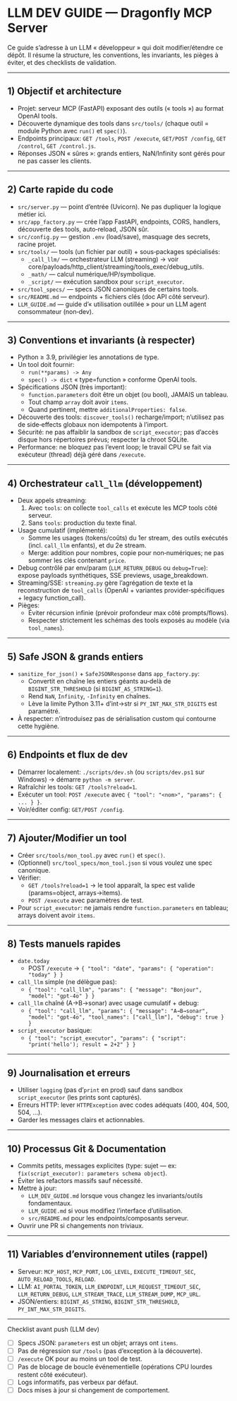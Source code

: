 # LLM DEV GUIDE — Dragonfly MCP Server

Ce guide s’adresse à un LLM « développeur » qui doit modifier/étendre ce dépôt. Il résume la structure, les conventions, les invariants, les pièges à éviter, et des checklists de validation.

---

## 1) Objectif et architecture
- Projet: serveur MCP (FastAPI) exposant des outils (« tools ») au format OpenAI tools.
- Découverte dynamique des tools dans `src/tools/` (chaque outil = module Python avec `run()` et `spec()`).
- Endpoints principaux: `GET /tools`, `POST /execute`, `GET/POST /config`, `GET /control`, `GET /control.js`.
- Réponses JSON « sûres »: grands entiers, NaN/Infinity sont gérés pour ne pas casser les clients.

---

## 2) Carte rapide du code
- `src/server.py` — point d’entrée (Uvicorn). Ne pas dupliquer la logique métier ici.
- `src/app_factory.py` — crée l’app FastAPI, endpoints, CORS, handlers, découverte des tools, auto‑reload, JSON sûr.
- `src/config.py` — gestion `.env` (load/save), masquage des secrets, racine projet.
- `src/tools/` — tools (un fichier par outil) + sous‑packages spécialisés:
  - `_call_llm/` — orchestrateur LLM (streaming) → voir core/payloads/http_client/streaming/tools_exec/debug_utils.
  - `_math/` — calcul numérique/HP/symbolique.
  - `_script/` — exécution sandbox pour `script_executor`.
- `src/tool_specs/` — specs JSON canoniques de certains tools.
- `src/README.md` — endpoints + fichiers clés (doc API côté serveur).
- `LLM_GUIDE.md` — guide d’« utilisation outillée » pour un LLM agent consommateur (non‑dev).

---

## 3) Conventions et invariants (à respecter)
- Python ≥ 3.9, privilégier les annotations de type.
- Un tool doit fournir:
  - `run(**params) -> Any`
  - `spec() -> dict` « type=function » conforme OpenAI tools.
- Spécifications JSON (très important):
  - `function.parameters` doit être un objet (ou bool), JAMAIS un tableau.
  - Tout champ `array` doit avoir `items`.
  - Quand pertinent, mettre `additionalProperties: false`.
- Découverte des tools: `discover_tools()` recharge/import; n’utilisez pas de side‑effects globaux non idempotents à l’import.
- Sécurité: ne pas affaiblir la sandbox de `script_executor`; pas d’accès disque hors répertoires prévus; respecter la chroot SQLite.
- Performance: ne bloquez pas l’event loop; le travail CPU se fait via exécuteur (thread) déjà géré dans `/execute`.

---

## 4) Orchestrateur `call_llm` (développement)
- Deux appels streaming:
  1) Avec `tools`: on collecte `tool_calls` et exécute les MCP tools côté serveur.
  2) Sans `tools`: production du texte final.
- Usage cumulatif (implémenté):
  - Somme les usages (tokens/coûts) du 1er stream, des outils exécutés (incl. `call_llm` enfants), et du 2e stream.
  - Merge: addition pour nombres, copie pour non‑numériques; ne pas sommer les clés contenant `price`.
- Debug contrôlé par env/param (`LLM_RETURN_DEBUG` ou `debug=True`): expose payloads synthétiques, SSE previews, usage_breakdown.
- Streaming/SSE: `streaming.py` gère l’agrégation de texte et la reconstruction de `tool_calls` (OpenAI + variantes provider‑spécifiques + legacy function_call).
- Pièges:
  - Éviter récursion infinie (prévoir profondeur max côté prompts/flows).
  - Respecter strictement les schémas des tools exposés au modèle (via `tool_names`).

---

## 5) Safe JSON & grands entiers
- `sanitize_for_json()` + `SafeJSONResponse` dans `app_factory.py`:
  - Convertit en chaîne les entiers géants au‑delà de `BIGINT_STR_THRESHOLD` (si `BIGINT_AS_STRING=1`).
  - Rend `NaN`, `Infinity`, `-Infinity` en chaînes.
  - Lève la limite Python 3.11+ d’int→str si `PY_INT_MAX_STR_DIGITS` est paramétré.
- À respecter: n’introduisez pas de sérialisation custom qui contourne cette hygiène.

---

## 6) Endpoints et flux de dev
- Démarrer localement: `./scripts/dev.sh` (ou `scripts/dev.ps1` sur Windows) → démarre `python -m server`.
- Rafraîchir les tools: `GET /tools?reload=1`.
- Exécuter un tool: `POST /execute` avec `{ "tool": "<nom>", "params": { ... } }`.
- Voir/éditer config: `GET/POST /config`.

---

## 7) Ajouter/Modifier un tool
- Créer `src/tools/mon_tool.py` avec `run()` et `spec()`.
- (Optionnel) `src/tool_specs/mon_tool.json` si vous voulez une spec canonique.
- Vérifier:
  - `GET /tools?reload=1` → le tool apparaît, la spec est valide (params=object, arrays→items).
  - `POST /execute` avec paramètres de test.
- Pour `script_executor`: ne jamais rendre `function.parameters` en tableau; arrays doivent avoir `items`.

---

## 8) Tests manuels rapides
- `date.today`
  - POST `/execute` → `{ "tool": "date", "params": { "operation": "today" } }`
- `call_llm` simple (ne délègue pas):
  - `{ "tool": "call_llm", "params": { "message": "Bonjour", "model": "gpt-4o" } }`
- `call_llm` chaîné (A→B→sonar) avec usage cumulatif + debug:
  - `{ "tool": "call_llm", "params": { "message": "A→B→sonar", "model": "gpt-4o", "tool_names": ["call_llm"], "debug": true } }`
- `script_executor` basique:
  - `{ "tool": "script_executor", "params": { "script": "print('hello'); result = 2+2" } }`

---

## 9) Journalisation et erreurs
- Utiliser `logging` (pas d’`print` en prod) sauf dans sandbox `script_executor` (les prints sont capturés).
- Erreurs HTTP: lever `HTTPException` avec codes adéquats (400, 404, 500, 504, …).
- Garder les messages clairs et actionnables.

---

## 10) Processus Git & Documentation
- Commits petits, messages explicites (type: sujet — ex: `fix(script_executor): parameters schema object`).
- Éviter les refactors massifs sauf nécessité.
- Mettre à jour:
  - `LLM_DEV_GUIDE.md` lorsque vous changez les invariants/outils fondamentaux.
  - `LLM_GUIDE.md` si vous modifiez l’interface d’utilisation.
  - `src/README.md` pour les endpoints/composants serveur.
- Ouvrir une PR si changements non triviaux.

---

## 11) Variables d’environnement utiles (rappel)
- Serveur: `MCP_HOST`, `MCP_PORT`, `LOG_LEVEL`, `EXECUTE_TIMEOUT_SEC`, `AUTO_RELOAD_TOOLS`, `RELOAD`.
- LLM: `AI_PORTAL_TOKEN`, `LLM_ENDPOINT`, `LLM_REQUEST_TIMEOUT_SEC`, `LLM_RETURN_DEBUG`, `LLM_STREAM_TRACE`, `LLM_STREAM_DUMP`, `MCP_URL`.
- JSON/entiers: `BIGINT_AS_STRING`, `BIGINT_STR_THRESHOLD`, `PY_INT_MAX_STR_DIGITS`.

---

Checklist avant push (LLM dev)
- [ ] Specs JSON: `parameters` est un objet; arrays ont `items`.
- [ ] Pas de régression sur `/tools` (pas d’exception à la découverte).
- [ ] `/execute` OK pour au moins un tool de test.
- [ ] Pas de blocage de boucle événementielle (opérations CPU lourdes restent côté exécuteur).
- [ ] Logs informatifs, pas verbeux par défaut.
- [ ] Docs mises à jour si changement de comportement.
